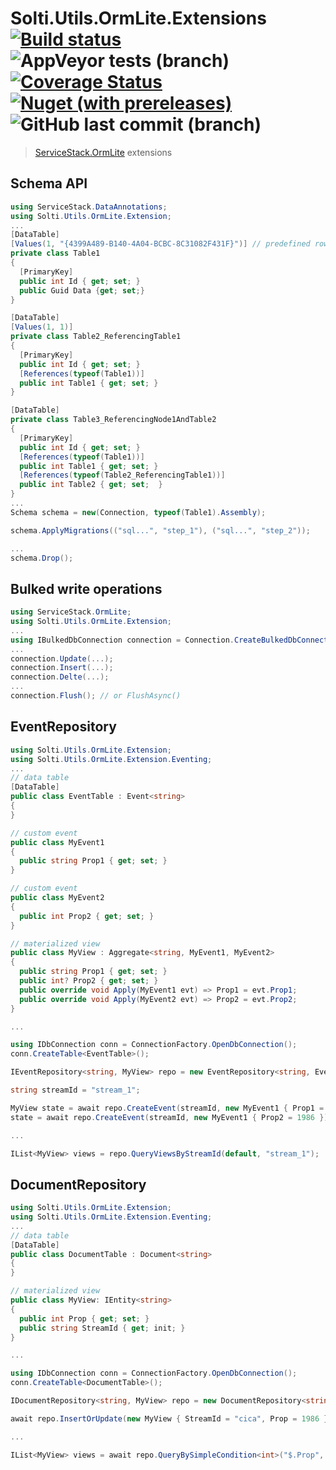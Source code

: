 # Solti.Utils.OrmLite.Extensions [![Build status](https://ci.appveyor.com/api/projects/status/vk8y761wbgwtusn4/branch/master?svg=true)](https://ci.appveyor.com/project/Sholtee/ormlite-extensions/branch/master) ![AppVeyor tests (branch)](https://img.shields.io/appveyor/tests/sholtee/ormlite-extensions/master) [![Coverage Status](https://coveralls.io/repos/github/Sholtee/ormlite.extensions/badge.svg?branch=master)](https://coveralls.io/github/Sholtee/ormlite.extensions?branch=master) [![Nuget (with prereleases)](https://img.shields.io/nuget/vpre/solti.utils.ormlite.extensions)](https://www.nuget.org/packages/solti.utils.ormlite.extensions ) ![GitHub last commit (branch)](https://img.shields.io/github/last-commit/sholtee/ormlite.extensions/master )
> [ServiceStack.OrmLite](https://github.com/ServiceStack/ServiceStack.OrmLite ) extensions

## Schema API
```csharp
using ServiceStack.DataAnnotations;
using Solti.Utils.OrmLite.Extension;
...
[DataTable]
[Values(1, "{4399A489-B140-4A04-BCBC-8C31082F431F}")] // predefined row
private class Table1
{
  [PrimaryKey]
  public int Id { get; set; }
  public Guid Data {get; set;}
}

[DataTable]
[Values(1, 1)]
private class Table2_ReferencingTable1
{
  [PrimaryKey]
  public int Id { get; set; }
  [References(typeof(Table1))]
  public int Table1 { get; set; }
}

[DataTable]
private class Table3_ReferencingNode1AndTable2
{
  [PrimaryKey]
  public int Id { get; set; }
  [References(typeof(Table1))]
  public int Table1 { get; set; }
  [References(typeof(Table2_ReferencingTable1))]
  public int Table2 { get; set;  }
}
...
Schema schema = new(Connection, typeof(Table1).Assembly);

schema.ApplyMigrations(("sql...", "step_1"), ("sql...", "step_2"));

...
schema.Drop();
```

## Bulked write operations
```csharp
using ServiceStack.OrmLite;
using Solti.Utils.OrmLite.Extension;
...
using IBulkedDbConnection connection = Connection.CreateBulkedDbConnection();
...
connection.Update(...);
connection.Insert(...);
connection.Delte(...);
...
connection.Flush(); // or FlushAsync()
```

## EventRepository
```csharp
using Solti.Utils.OrmLite.Extension;
using Solti.Utils.OrmLite.Extension.Eventing;
...
// data table
[DataTable]
public class EventTable : Event<string>
{
}

// custom event
public class MyEvent1 
{
  public string Prop1 { get; set; }
}

// custom event
public class MyEvent2
{
  public int Prop2 { get; set; }
}

// materialized view
public class MyView : Aggregate<string, MyEvent1, MyEvent2>
{
  public string Prop1 { get; set; }
  public int? Prop2 { get; set; }
  public override void Apply(MyEvent1 evt) => Prop1 = evt.Prop1;
  public override void Apply(MyEvent2 evt) => Prop2 = evt.Prop2;
}

...

using IDbConnection conn = ConnectionFactory.OpenDbConnection();
conn.CreateTable<EventTable>();

IEventRepository<string, MyView> repo = new EventRepository<string, EventTable, MyView>(conn);

string streamId = "stream_1";

MyView state = await repo.CreateEvent(streamId, new MyEvent1 { Prop1 = "cica" });
state = await repo.CreateEvent(streamId, new MyEvent1 { Prop2 = 1986 });

...

IList<MyView> views = repo.QueryViewsByStreamId(default, "stream_1");
```

## DocumentRepository
```csharp
using Solti.Utils.OrmLite.Extension;
using Solti.Utils.OrmLite.Extension.Eventing;
...
// data table
[DataTable]
public class DocumentTable : Document<string>
{
}

// materialized view
public class MyView: IEntity<string>
{
  public int Prop { get; set; }
  public string StreamId { get; init; }
}

...

using IDbConnection conn = ConnectionFactory.OpenDbConnection();
conn.CreateTable<DocumentTable>();

IDocumentRepository<string, MyView> repo = new DocumentRepository<string, MyDocument, MyView>(conn);

await repo.InsertOrUpdate(new MyView { StreamId = "cica", Prop = 1986 });

...

IList<MyView> views = await repo.QueryBySimpleCondition<int>("$.Prop", prop => prop == 1986);
```